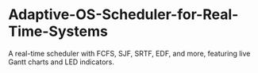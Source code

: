 # Adaptive-OS-Scheduler-for-Real-Time-Systems
A real-time scheduler with FCFS, SJF, SRTF, EDF, and more, featuring live Gantt charts and LED indicators.
